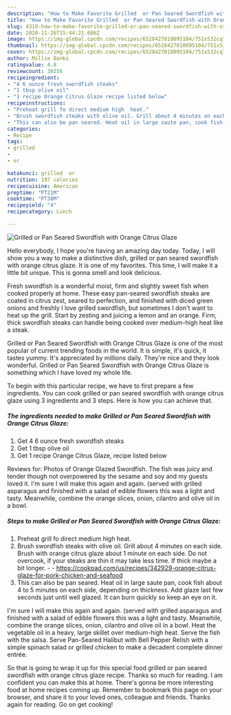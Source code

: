 ```yaml
---
description: "How to Make Favorite Grilled  or Pan Seared Swordfish with Orange Citrus Glaze"
title: "How to Make Favorite Grilled  or Pan Seared Swordfish with Orange Citrus Glaze"
slug: 4319-how-to-make-favorite-grilled-or-pan-seared-swordfish-with-orange-citrus-glaze
date: 2020-11-26T15:44:21.686Z
image: https://img-global.cpcdn.com/recipes/6528427810095104/751x532cq70/grilled-or-pan-seared-swordfish-with-orange-citrus-glaze-recipe-main-photo.jpg
thumbnail: https://img-global.cpcdn.com/recipes/6528427810095104/751x532cq70/grilled-or-pan-seared-swordfish-with-orange-citrus-glaze-recipe-main-photo.jpg
cover: https://img-global.cpcdn.com/recipes/6528427810095104/751x532cq70/grilled-or-pan-seared-swordfish-with-orange-citrus-glaze-recipe-main-photo.jpg
author: Millie Banks
ratingvalue: 4.8
reviewcount: 30256
recipeingredient:
- "4 6 ounce fresh swordfish steaks"
- "1 tbsp olive oil"
- "1 recipe Orange Citrus Glaze recipe listed below"
recipeinstructions:
- "Preheat grill fo direct medium high  heat."
- "Brush swordfish steaks with olive oil. Grill about 4 minutes on each side. Brush with orange citrus glaze about 1 minute on each side. Do not overcook, if your steaks are thin it may take less time. If thick maybe a bit longer.  https://cookpad.com/us/recipes/342929-orange-citrus-glaze-for-pork-chicken-and-seafood"
- "This can also be pan seared. Heat oil in large saute pan, cook fish about 4 to 5 minutes on each side, depending on thickness. Add glaze last few seconds just until well glazed. It can burn quickly so keep an eye on it."
categories:
- Recipe
tags:
- grilled
- 
- or

katakunci: grilled  or 
nutrition: 197 calories
recipecuisine: American
preptime: "PT21M"
cooktime: "PT38M"
recipeyield: "4"
recipecategory: Lunch

---
```



![Grilled  or Pan Seared Swordfish with Orange Citrus Glaze](https://img-global.cpcdn.com/recipes/6528427810095104/751x532cq70/grilled-or-pan-seared-swordfish-with-orange-citrus-glaze-recipe-main-photo.jpg)

Hello everybody, I hope you're having an amazing day today. Today, I will show you a way to make a distinctive dish, grilled  or pan seared swordfish with orange citrus glaze. It is one of my favorites. This time, I will make it a little bit unique. This is gonna smell and look delicious.

Fresh swordfish is a wonderful moist, firm and slightly sweet fish when cooked properly at home. These easy pan-seared swordfish steaks are coated in citrus zest, seared to perfection, and finished with diced green onions and freshly I love grilled swordfish, but sometimes I don&#39;t want to heat up the grill. Start by zesting and juicing a lemon and an orange. Firm, thick swordfish steaks can handle being cooked over medium-high heat like a steak.

Grilled  or Pan Seared Swordfish with Orange Citrus Glaze is one of the most popular of current trending foods in the world. It is simple, it's quick, it tastes yummy. It's appreciated by millions daily. They're nice and they look wonderful. Grilled  or Pan Seared Swordfish with Orange Citrus Glaze is something which I have loved my whole life.


To begin with this particular recipe, we have to first prepare a few ingredients. You can cook grilled  or pan seared swordfish with orange citrus glaze using 3 ingredients and 3 steps. Here is how you can achieve that.

<!--inarticleads1-->

##### The ingredients needed to make Grilled  or Pan Seared Swordfish with Orange Citrus Glaze:

1. Get 4 6 ounce fresh swordfish steaks
1. Get 1 tbsp olive oil
1. Get 1 recipe Orange Citrus Glaze, recipe listed below


Reviews for: Photos of Orange Glazed Swordfish. The fish was juicy and tender though not overpowered by the sesame and soy and my guests loved it. I&#39;m sure I will make this again and again. (served with grilled asparagus and finished with a salad of edible flowers this was a light and tasty. Meanwhile, combine the orange slices, onion, cilantro and olive oil in a bowl. 

<!--inarticleads2-->

##### Steps to make Grilled  or Pan Seared Swordfish with Orange Citrus Glaze:

1. Preheat grill fo direct medium high  heat.
1. Brush swordfish steaks with olive oil. Grill about 4 minutes on each side. Brush with orange citrus glaze about 1 minute on each side. Do not overcook, if your steaks are thin it may take less time. If thick maybe a bit longer. -  - https://cookpad.com/us/recipes/342929-orange-citrus-glaze-for-pork-chicken-and-seafood
1. This can also be pan seared. Heat oil in large saute pan, cook fish about 4 to 5 minutes on each side, depending on thickness. Add glaze last few seconds just until well glazed. It can burn quickly so keep an eye on it.


I&#39;m sure I will make this again and again. (served with grilled asparagus and finished with a salad of edible flowers this was a light and tasty. Meanwhile, combine the orange slices, onion, cilantro and olive oil in a bowl. Heat the vegetable oil in a heavy, large skillet over medium-high heat. Serve the fish with the salsa. Serve Pan-Seared Halibut with Bell Pepper Relish with a simple spinach salad or grilled chicken to make a decadent complete dinner entrée. 

So that is going to wrap it up for this special food grilled  or pan seared swordfish with orange citrus glaze recipe. Thanks so much for reading. I am confident you can make this at home. There's gonna be more interesting food at home recipes coming up. Remember to bookmark this page on your browser, and share it to your loved ones, colleague and friends. Thanks again for reading. Go on get cooking!
